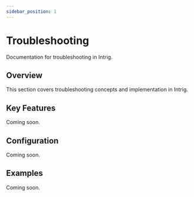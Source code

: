 ```yaml
---
sidebar_position: 1
---
```


# Troubleshooting

Documentation for troubleshooting in Intrig.

## Overview

This section covers troubleshooting concepts and implementation in Intrig.

## Key Features

Coming soon.

## Configuration

Coming soon.

## Examples

Coming soon.
